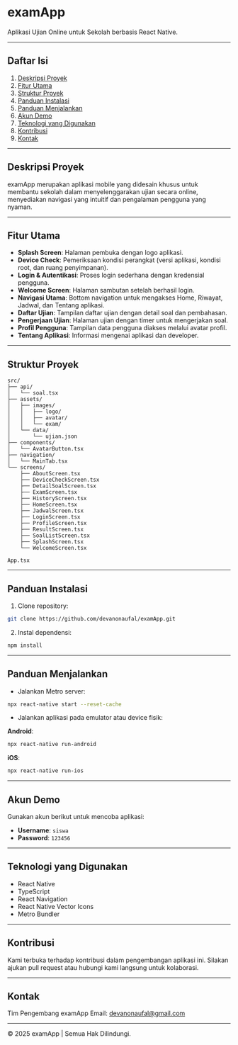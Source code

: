 # examApp

Aplikasi Ujian Online untuk Sekolah berbasis React Native.

---

## Daftar Isi

1. [Deskripsi Proyek](#deskripsi-proyek)
2. [Fitur Utama](#fitur-utama)
3. [Struktur Proyek](#struktur-proyek)
4. [Panduan Instalasi](#panduan-instalasi)
5. [Panduan Menjalankan](#panduan-menjalankan)
6. [Akun Demo](#akun-demo)
7. [Teknologi yang Digunakan](#teknologi-yang-digunakan)
8. [Kontribusi](#kontribusi)
9. [Kontak](#kontak)

---

## Deskripsi Proyek

examApp merupakan aplikasi mobile yang didesain khusus untuk membantu sekolah dalam menyelenggarakan ujian secara online, menyediakan navigasi yang intuitif dan pengalaman pengguna yang nyaman.

---

## Fitur Utama

* **Splash Screen**: Halaman pembuka dengan logo aplikasi.
* **Device Check**: Pemeriksaan kondisi perangkat (versi aplikasi, kondisi root, dan ruang penyimpanan).
* **Login & Autentikasi**: Proses login sederhana dengan kredensial pengguna.
* **Welcome Screen**: Halaman sambutan setelah berhasil login.
* **Navigasi Utama**: Bottom navigation untuk mengakses Home, Riwayat, Jadwal, dan Tentang aplikasi.
* **Daftar Ujian**: Tampilan daftar ujian dengan detail soal dan pembahasan.
* **Pengerjaan Ujian**: Halaman ujian dengan timer untuk mengerjakan soal.
* **Profil Pengguna**: Tampilan data pengguna diakses melalui avatar profil.
* **Tentang Aplikasi**: Informasi mengenai aplikasi dan developer.

---

## Struktur Proyek

```
src/
├── api/
│   └── soal.tsx
├── assets/
│   ├── images/
│   │   ├── logo/
│   │   ├── avatar/
│   │   └── exam/
│   └── data/
│       └── ujian.json
├── components/
│   └── AvatarButton.tsx
├── navigation/
│   └── MainTab.tsx
└── screens/
    ├── AboutScreen.tsx
    ├── DeviceCheckScreen.tsx
    ├── DetailSoalScreen.tsx
    ├── ExamScreen.tsx
    ├── HistoryScreen.tsx
    ├── HomeScreen.tsx
    ├── JadwalScreen.tsx
    ├── LoginScreen.tsx
    ├── ProfileScreen.tsx
    ├── ResultScreen.tsx
    ├── SoalListScreen.tsx
    ├── SplashScreen.tsx
    └── WelcomeScreen.tsx

App.tsx
```

---

## Panduan Instalasi

1. Clone repository:

```bash
git clone https://github.com/devanonaufal/examApp.git
```

2. Instal dependensi:

```bash
npm install
```

---

## Panduan Menjalankan

* Jalankan Metro server:

```bash
npx react-native start --reset-cache
```

* Jalankan aplikasi pada emulator atau device fisik:

**Android**:

```bash
npx react-native run-android
```

**iOS**:

```bash
npx react-native run-ios
```

---

## Akun Demo

Gunakan akun berikut untuk mencoba aplikasi:

* **Username**: `siswa`
* **Password**: `123456`

---

## Teknologi yang Digunakan

* React Native
* TypeScript
* React Navigation
* React Native Vector Icons
* Metro Bundler

---

## Kontribusi

Kami terbuka terhadap kontribusi dalam pengembangan aplikasi ini. Silakan ajukan pull request atau hubungi kami langsung untuk kolaborasi.

---

## Kontak

Tim Pengembang examApp
Email: [devanonaufal@gmail.com](mailto:admin@sphixray.com)

---

© 2025 examApp | Semua Hak Dilindungi.
